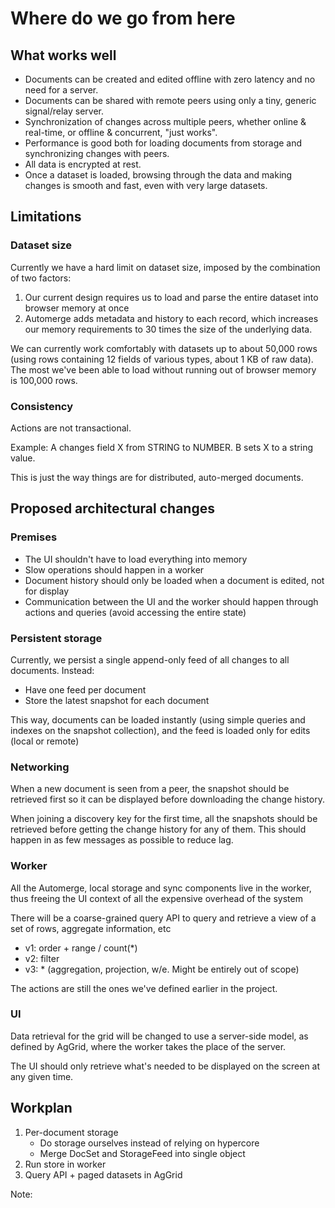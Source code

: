 ﻿# Where do we go from here

## What works well

- Documents can be created and edited offline with zero latency and no need for a server.
- Documents can be shared with remote peers using only a tiny, generic signal/relay server.
- Synchronization of changes across multiple peers, whether online & real-time, or offline &
  concurrent, "just works".
- Performance is good both for loading documents from storage and synchronizing changes with peers.
- All data is encrypted at rest.
- Once a dataset is loaded, browsing through the data and making changes is smooth and fast, even
  with very large datasets.

## Limitations

### Dataset size

Currently we have a hard limit on dataset size, imposed by the combination of two factors:

1. Our current design requires us to load and parse the entire dataset into browser memory at once
2. Automerge adds metadata and history to each record, which increases our memory requirements to 30
   times the size of the underlying data.

We can currently work comfortably with datasets up to about 50,000 rows (using rows containing 12
fields of various types, about 1 KB of raw data). The most we've been able to load without running
out of browser memory is 100,000 rows.

### Consistency

Actions are not transactional.

Example: A changes field X from STRING to NUMBER. B sets X to a string value.

This is just the way things are for distributed, auto-merged documents.

## Proposed architectural changes

### Premises

- The UI shouldn't have to load everything into memory
- Slow operations should happen in a worker
- Document history should only be loaded when a document is edited, not for display
- Communication between the UI and the worker should happen through actions and queries (avoid
  accessing the entire state)

### Persistent storage

Currently, we persist a single append-only feed of all changes to all documents. Instead:

- Have one feed per document
- Store the latest snapshot for each document

This way, documents can be loaded instantly (using simple queries and indexes on the snapshot
collection), and the feed is loaded only for edits (local or remote)

### Networking

When a new document is seen from a peer, the snapshot should be retrieved first so it can be displayed
before downloading the change history.

When joining a discovery key for the first time, all the snapshots should be retrieved before getting the change history
for any of them. This should happen in as few messages as possible to reduce lag.

### Worker

All the Automerge, local storage and sync components live in the worker, thus freeing the UI context
of all the expensive overhead of the system

There will be a coarse-grained query API to query and retrieve a view of a set of rows, aggregate
information, etc

- v1: order + range / count(\*)
- v2: filter
- v3: \* (aggregation, projection, w/e. Might be entirely out of scope)

The actions are still the ones we've defined earlier in the project.

### UI

Data retrieval for the grid will be changed to use a server-side model, as defined by AgGrid, where
the worker takes the place of the server.

The UI should only retrieve what's needed to be displayed on the screen at any given time.

## Workplan

1. Per-document storage
   - Do storage ourselves instead of relying on hypercore
   - Merge DocSet and StorageFeed into single object
2. Run store in worker
3. Query API + paged datasets in AgGrid

Note:
